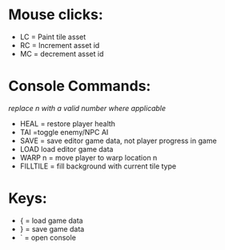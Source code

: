 # Mouse clicks:
* LC = Paint tile asset
* RC = Increment asset id
* MC = decrement asset id

# Console Commands:
*replace n with a valid number where applicable*

* HEAL = restore player health
* TAI =toggle enemy/NPC AI
* SAVE = save editor game data, not player progress in game
* LOAD  load editor game data
* WARP n = move player to warp location n
* FILLTILE = fill background with current tile type

# Keys:
* { = load game data
* } = save game data
* ` = open console